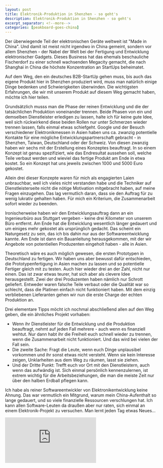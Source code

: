 ```yaml
---
layout: post
title: Elektronik-Produktion in Shenzhen - so geht's
description: Elektronik-Produktion in Shenzhen - so geht's
excerpt_separator: <!--more-->
categories: [peakboard-goes-china]
---
```


Der überwiegende Teil der elektronischen Geräte weltweit ist "Made in China". Und damit ist meist nicht irgendwo in China gemeint, sondern vor allem Shenzhen - der Nabel der Welt bei der Fertigung und Entwicklung elektronischer Gadgets. Dieses Business hat das ehemals beschauliche Fischerdorf zu einer schnell wachsenden Megacity gemacht, die nach Shanghai in China die höchste Konzentration an StartUps beheimatet. 

<!--more-->

Auf dem Weg, den ein deutsches B2B-StartUp gehen muss, bis auch das eigene Produkt hier in Shenzhen produziert wird, muss man natürlich einige Dinge bedenken und Schwierigkeiten überwinden. Die wichtigsten Erfahrungen, die wir mit unserem Produkt auf diesem Weg gemacht haben, möchte ich hier teilen.

Grundsätzlich musss man die Phase der reinen Entwicklung und die der tatsächlichen Produktion voneinander trennen. Beide Phasen von ein und demselben Dienstleister erledigen zu lassen, halte ich für keine gute Idee, weil sich rückwirkend diese beiden Rollen nur unter Schmerzen wieder trennen lassen, falls einmal etwas schiefgeht. 
Google und der Besuch verschiedener Elektronikmessen in Asien haben uns ca. zwanzig potentielle Kontakte für eine mögliche Entwicklungspartnerschaft gebracht - in Shenzhen, Taiwan, Deutschland oder der Schweiz. Von diesen zwanzig haben wir sechs mit der Erstellung eines Konzeptes beauftragt. In so einem Konzept ist genau spezifiziert, wie das Endresultat aussehen soll, welche Teile verbaut werden und wieviel das fertige Produkt am Ende in etwa kostet. So ein Konzept hat uns jeweils zwischen 1000 und 5000 Euro gekostet. 

Allein drei dieser Konzepte waren für mich als engagierten Laien unbrauchbar, weil ich vieles nicht verstanden habe und die Techniker auf Dienstleisterseite nicht die nötige Motivation mitgebracht haben, auf meine Fragen einzugehen. Das lag vermutlich daran, dass sie den Auftrag für zu wenig lukrativ gehalten haben. Für mich ein Kriterium, die Zusammenarbeit sofort wieder zu beenden.

Ironischerweise haben wir den Entwicklungsauftrag dann an ein Ingenieurbüro aus Stuttgart vergeben - keine drei Kilometer von unserem Büro entfernt. Am Ende hat die Entwicklung wesentlich länger gedauert und um einiges mehr gekostet als ursprünglich gedacht. Das scheint ein Naturgesetz zu sein, das ich bis dahin nur aus der Softwareentwicklung kannte. Am Ende ist dann ein Bauanleitung herausgekommen, mit der wir Angebote von potentiellen Produzenten eingeholt haben - alle in Asien.

Theoretisch wäre es auch möglich gewesen, die ersten Prototypen in Deutschland zu fertigen. Wir haben uns aber bewusst dafür entschieden, die Prototypenfertigung in Asien machen zu lassen und so potentielle Fertiger gleich mit zu testen. Auch hier wieder drei an der Zahl, nicht nur einen. Das ist zwar etwas teurer, hat sich aber als clevere Idee herausgestellt. Zwei der drei Produzenten haben nämlich nur Schrott geliefert. Entweder waren falsche Teile verbaut oder die Qualität war so schlecht, dass die Platinen einfach nicht funktioniert haben. Mit dem einzig verbliebenen Lieferanten gehen wir nun die erste Charge der echten Produktion an.

Drei elementare Tipps möcht ich nochmal abschließend allen auf den Weg geben, die ein ähnliches Projekt vorhaben: 

- Wenn ihr Dienstleister für die Entwicklung und die Produktion beauftragt, nehmt auf jeden Fall mehrere - auch wenn es finanziell wehtut. Nur dann habt ihr die Freiheit euch schnell wieder zu trennen, wenn die Zusammenarbeit nicht funktioniert. Und das wird bei vielen der Fall sein. 
- Die zweite Sache: Fragt die Leute, wenn euch Dinge unplausibel vorkommen und ihr sonst etwas nicht versteht. Wenn sie kein Interesse zeigen, Unklarheiten aus dem Weg zu räumen, lasst sie ziehen. 
- Und der Dritte Punkt: Trefft euch vor Ort mit den Dienstleistern, auch wenn das aufwändig ist. Sich einmal persönlich kennenzulernen, ist extrem wichtig für die Arbeitsbeziehungen, die man die meiste Zeit nur über den halben Erdball pflegen kann. 

Ich habe als reiner Softwareentwickler von Elektronikentwicklung keine Ahnung. Das war vermutlich ein Mitgrund, warum mein China-Aufenthalt so lange gedauert, und so viele finanzielle Ressourcen verschlungen hat. Ich kann allen Software-Leuten da draußen aber nur raten, sich einmal an einem Elektronik-Projekt zu versuchen. Man lernt jeden Tag etwas Neues…

<div class="video-container">
    <iframe src="https://www.youtube.com/watch?v=onLjR755c4o" frameborder="0" allow="accelerometer; autoplay; encrypted-media; gyroscope; picture-in-picture" allowfullscreen></iframe>
</div>
